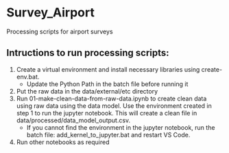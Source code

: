 # Survey_Airport
Processing scripts for airport surveys
## Intructions to run processing scripts:
1. Create a virtual environment and install necessary libraries using create-env.bat.
    * Update the Python Path in the batch file before running it
2. Put the raw data in the data/external/etc directory
3. Run 01-make-clean-data-from-raw-data.ipynb to create clean data using raw data using the data model. Use the environment created in step 1 to run the jupyter notebook. This will create a clean file in data/processed/data_model_output.csv.
    * If you cannot find the environment in the jupyter notebook, run the batch file: add_kernel_to_jupyter.bat and restart VS Code.
4. Run other notebooks as required
